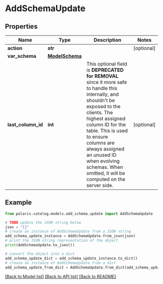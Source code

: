 <!--

 Licensed to the Apache Software Foundation (ASF) under one
 or more contributor license agreements.  See the NOTICE file
 distributed with this work for additional information
 regarding copyright ownership.  The ASF licenses this file
 to you under the Apache License, Version 2.0 (the
 "License"); you may not use this file except in compliance
 with the License.  You may obtain a copy of the License at

   http://www.apache.org/licenses/LICENSE-2.0

 Unless required by applicable law or agreed to in writing,
 software distributed under the License is distributed on an
 "AS IS" BASIS, WITHOUT WARRANTIES OR CONDITIONS OF ANY
 KIND, either express or implied.  See the License for the
 specific language governing permissions and limitations
 under the License.

-->
# AddSchemaUpdate


## Properties

Name | Type | Description | Notes
------------ | ------------- | ------------- | -------------
**action** | **str** |  | [optional] 
**var_schema** | [**ModelSchema**](ModelSchema.md) |  | 
**last_column_id** | **int** | This optional field is **DEPRECATED for REMOVAL** since it more safe to handle this internally, and shouldn&#39;t be exposed to the clients. The highest assigned column ID for the table. This is used to ensure columns are always assigned an unused ID when evolving schemas. When omitted, it will be computed on the server side. | [optional] 

## Example

```python
from polaris.catalog.models.add_schema_update import AddSchemaUpdate

# TODO update the JSON string below
json = "{}"
# create an instance of AddSchemaUpdate from a JSON string
add_schema_update_instance = AddSchemaUpdate.from_json(json)
# print the JSON string representation of the object
print(AddSchemaUpdate.to_json())

# convert the object into a dict
add_schema_update_dict = add_schema_update_instance.to_dict()
# create an instance of AddSchemaUpdate from a dict
add_schema_update_from_dict = AddSchemaUpdate.from_dict(add_schema_update_dict)
```
[[Back to Model list]](../README.md#documentation-for-models) [[Back to API list]](../README.md#documentation-for-api-endpoints) [[Back to README]](../README.md)


